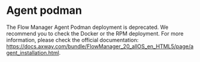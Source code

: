 # Agent podman

The Flow Manager Agent Podman deployment is deprecated. We recommend you to check the Docker or the RPM deployment. For more information, please check the official documentation: https://docs.axway.com/bundle/FlowManager_20_allOS_en_HTML5/page/agent_installation.html.
